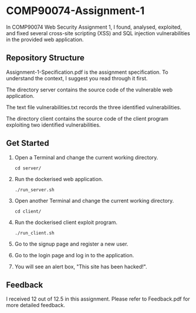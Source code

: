 # COMP90074-Assignment-1

In COMP90074 Web Security Assignment 1, I found, analysed, exploited, and fixed several cross-site scripting (XSS) and SQL injection vulnerabilities in the provided web application.

## Repository Structure

Assignment-1-Specification.pdf is the assignment specification. To understand the context, I suggest you read through it first.

The directory server contains the source code of the vulnerable web application.

The text file vulnerabilities.txt records the three identified vulnerabilities.

The directory client contains the source code of the client program exploiting two identified vulnerabilities.

## Get Started

1. Open a Terminal and change the current working directory.

   `cd server/`

2. Run the dockerised web application.

   `./run_server.sh`

3. Open another Terminal and change the current working directory.

   `cd client/`

4. Run the dockerised client exploit program.

   `./run_client.sh`

5. Go to the signup page and register a new user.

6. Go to the login page and log in to the application.

7. You will see an alert box, "This site has been hacked!".

## Feedback

I received 12 out of 12.5 in this assignment. Please refer to Feedback.pdf for more detailed feedback.